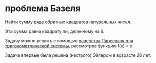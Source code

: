 # проблема Базеля
Найти сумму ряда обратных квадратов натуральных чисел.

Эта сумма равна квадрату пи, деленному на 6.

Задачу можно решить с помощью [равенства Парсеваля для тригонометрической системы](%D0%9F%D0%B0%D1%80%D1%81%D0%B5%D0%B2%D0%B0%D0%BB%D1%8C%20%D1%81%20%D1%82%D1%80%D0%B8%D0%B3%D0%BE%D0%BD%D0%BE%D0%BC%D0%B5%D1%82%D1%80%D0%B8%D1%87%D0%B5%D1%81%D0%BA%D0%BE%D0%B9%20%D1%81%D0%B8%D1%81%D1%82%D0%B5%D0%BC%D0%BE%D0%B9), рассмотрев функцию f(x) = x.

Задача впервые была решена (нестрого) Эйлером в возрасте 28 лет.